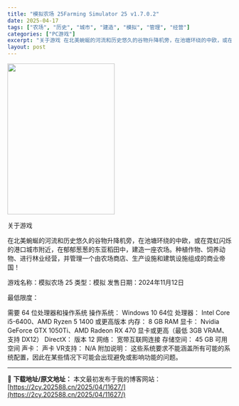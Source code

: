```yaml
---
title: "模拟农场 25Farming Simulator 25 v1.7.0.2"
date: 2025-04-17
tags: ["农场", "历史", "城市", "建造", "模拟", "管理", "经营"]
categories: ["PC游戏"]
excerpt: "关于游戏 在北美蜿蜒的河流和历史悠久的谷物升降机旁，在池塘环绕的中欧，或在霓虹闪烁的港口城市附近，在郁郁葱葱的东亚稻田中，建造一座农场。种植作物、饲养动物、进行林业经营，并管理一个由农场商店、生产设施和建筑设施组成的商业帝国！ 游戏名称：模拟农场 25 类型：模拟 发售日期：2024年11月12日 &hellip;"
layout: post
---
```


<img class="aligncenter size-full wp-image-11628" src="https://2cy.202588.cn/wp-content/uploads/2025/04/2025041706021162.jpg" alt="" width="241" height="339" />

关于游戏

在北美蜿蜒的河流和历史悠久的谷物升降机旁，在池塘环绕的中欧，或在霓虹闪烁的港口城市附近，在郁郁葱葱的东亚稻田中，建造一座农场。种植作物、饲养动物、进行林业经营，并管理一个由农场商店、生产设施和建筑设施组成的商业帝国！

游戏名称：模拟农场 25
类型：模拟
发售日期：2024年11月12日

最低限度：

需要 64 位处理器和操作系统
操作系统： Windows 10 64位
处理器： Intel Core i5-6400、AMD Ryzen 5 1400 或更高版本
内存： 8 GB RAM
显卡： Nvidia GeForce GTX 1050Ti、AMD Radeon RX 470 显卡或更高（最低 3GB VRAM、支持 DX12）
DirectX： 版本 12
网络： 宽带互联网连接
存储空间： 45 GB 可用空间
声卡： 声卡
VR支持： N/A
附加说明： 这些系统要求不能涵盖所有可能的系统配置，因此在某些情况下可能会出现避免或影响功能的问题。

---
📖 **下载地址/原文地址：** 本文最初发布于我的博客网站：[https://2cy.202588.cn/2025/04/11627/](https://2cy.202588.cn/2025/04/11627/)

